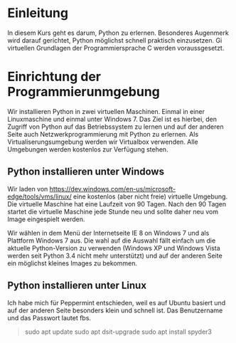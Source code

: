 # Einleitung
In diesem Kurs geht es darum, Python zu erlernen. Besonderes Augenmerk wird darauf gerichtet, Python möglichst schnell praktisch einzusetzen. Gi virtuellen Grundlagen der Programmiersprache C werden voraussgesetzt.

# Einrichtung der Programmierunmgebung
Wir installieren Python in zwei virtuellen Maschinen. Einmal in einer Linuxmaschine und einmal unter Windows 7. Das Ziel ist es hierbei, den Zugriff von Python auf das Betriebssystem zu lernen und auf der anderen Seite auch Netzwerkprogrammierung mit Python zu erlernen. Als Virtualiserungsumgebung werden wir Virtualbox verwenden. Alle Umgebungen werden kostenlos zur Verfügung stehen.

## Python installieren unter Windows
Wir laden von https://dev.windows.com/en-us/microsoft-edge/tools/vms/linux/ eine kostenlos (aber nicht freie) virtuelle Umgebung. Die virtuelle Maschine hat eine Laufzeit von 90 Tagen. Nach den 90 Tagen startet die virtuelle Maschine jede Stunde neu und sollte daher neu vom Image eingespielt werden.

Wir wählen in dem Menü der Internetseite IE 8 on Windows 7 und als Plattform Windows 7 aus. Die wahl auf die Auswahl fällt einfach um die aktuelle Python-Version zu verwenden (Windows XP und Windows Vista werden seit Python 3.4 nicht mehr unterstützt) und auf der anderen Seite ein möglichst kleines Images zu bekommen.

## Python installieren unter Linux
Ich habe mich für Peppermint entschieden, weil es auf Ubuntu basiert und auf der anderen Seite besonders klein und schnell ist. 
Das Benutzername und das Passwort lautet fbs. 

> sudo apt update
> sudo apt dsit-upgrade
> sudo apt install spyder3
